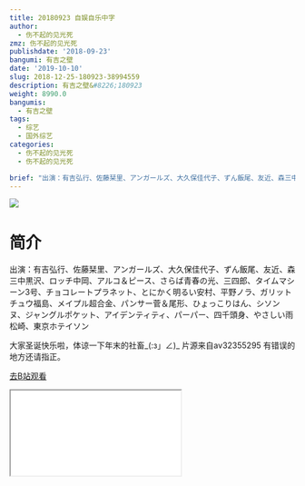 ```yaml
---
title: 20180923 自娱自乐中字
author:
  - 伤不起的见光死
zmz: 伤不起的见光死
publishdate: '2018-09-23'
bangumi: 有吉之壁
date: '2019-10-10'
slug: 2018-12-25-180923-38994559
description: 有吉之壁&#8226;180923
weight: 8990.0
bangumis:
  - 有吉之壁
tags:
  - 综艺
  - 国外综艺
categories:
  - 伤不起的见光死
  - 伤不起的见光死

brief: "出演：有吉弘行、佐藤栞里、アンガールズ、大久保佳代子、ずん飯尾、友近、森三中黒沢、ロッチ中岡、アルコ＆ピース、さらば青春の光、三四郎、タイムマシーン3号、チョコレートプラネット、とにかく明るい安村、平野ノラ、ガリットチュウ福島、メイプル超合金、パンサー菅＆尾形、ひょっこりはん、シソンヌ、ジャングルポケット、アイデンティティ、パーパー、四千頭身、やさしい雨松崎、東京ホテイソン 大家圣诞快乐啦，体谅一下年末的社畜_(:з」∠)_ 片源来自av32355295 有错误的地方还请指正。"
---
```

![](https://raw.githubusercontent.com/tcgriffith/owaraisite/master/static/tmpimg/8c7f0bea2a44ee18c555bd82f6d30ed1171b08e5.png.480.jpg)
# 简介  
出演：有吉弘行、佐藤栞里、アンガールズ、大久保佳代子、ずん飯尾、友近、森三中黒沢、ロッチ中岡、アルコ＆ピース、さらば青春の光、三四郎、タイムマシーン3号、チョコレートプラネット、とにかく明るい安村、平野ノラ、ガリットチュウ福島、メイプル超合金、パンサー菅＆尾形、ひょっこりはん、シソンヌ、ジャングルポケット、アイデンティティ、パーパー、四千頭身、やさしい雨松崎、東京ホテイソン

大家圣诞快乐啦，体谅一下年末的社畜_(:з」∠)_
片源来自av32355295
有错误的地方还请指正。  

[去B站观看](https://www.bilibili.com/video/av38994559/)
<div class ="resp-container"><iframe class="testiframe" src="//player.bilibili.com/player.html?aid=38994559"", scrolling="no", allowfullscreen="true" > </iframe></div> 
